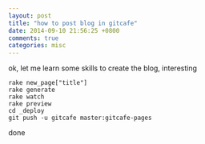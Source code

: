 ```yaml
---
layout: post
title: "how to post blog in gitcafe"
date: 2014-09-10 21:56:25 +0800
comments: true
categories: misc
---
```


ok, let me learn some skills to create the blog, interesting

    rake new_page["title"]
    rake generate
    rake watch
    rake preview
    cd _deploy
    git push -u gitcafe master:gitcafe-pages

done

